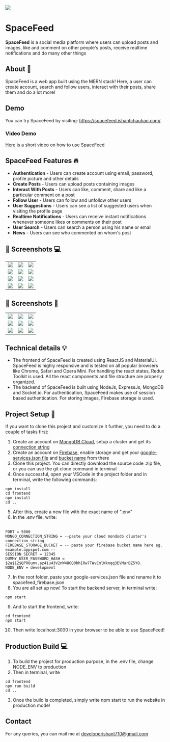 ![](/screenshots/desktop/screen3.jpg)
# **SpaceFeed** 

**SpaceFeed** is a social media platform where users can upload posts and images, like and comment on other people's posts, receive realtime notifications and do many other things

## About :dart:

SpaceFeed is a web app built using the MERN stack! Here, a user can create account, search and follow users, interact with their posts, share them and do a lot more!

## Demo

You can try SpaceFeed by visiting: https://spacefeed.ishantchauhan.com/

### Video Demo

[Here](https://www.youtube.com/watch?v=qTP6rp6s57w&t=50s) is a short video on how to use SpaceFeed


## SpaceFeed Features :fire:

- **Authentication** - Users can create account using email, password, profile picture and other details
- **Create Posts** - Users can upload posts containing images
- **Interact With Posts** - Users can like, comment, share and like a particular comment on a post
- **Follow User** - Users can follow and unfollow other users
- **User Suggestions** - Users can see a list of suggested users when visiting the profile page
- **Realtime Notifications** - Users can receive instant notifications whenever someone likes or comments on their post
- **User Search** - Users can search a person using his name or email
- **News** - Users can see who commented on whom's post


## 📸 Screenshots :computer:

|   |   |   |
|---|---|---|
|![](screenshots/desktop/screen1.jpg)| ![](screenshots/desktop/screen2.jpg) | ![](screenshots/desktop/screen3.jpg)
|![](screenshots/desktop/screen4.jpg) | ![](screenshots/desktop/screen5.jpg) |![](screenshots/desktop/screen6.jpg) 
|![](screenshots/desktop/screen7.jpg)|![](screenshots/desktop/screen8.jpg) | ![](screenshots/desktop/screen9.jpg)
|![](screenshots/desktop/screen13.jpg)| ![](screenshots/desktop/screen11.jpg) | ![](screenshots/desktop/screen12.jpg)

## 📸 Screenshots :iphone:

|   |   |   |
|---|---|---|
|![](screenshots/mobile/screen1.jpg)| ![](screenshots/mobile/screen2.jpg) | ![](screenshots/mobile/screen3.jpg)
|![](screenshots/mobile/screen4.jpg) | ![](screenshots/mobile/screen5.jpg) |![](screenshots/mobile/screen6.jpg) 
|![](screenshots/mobile/screen7.jpg)|![](screenshots/mobile/screen8.jpg) | ![](screenshots/mobile/screen11.jpg)



## Technical details :bulb:
- The frontend of SpaceFeed is created using ReactJS and MaterialUI. SpaceFeed is highly responsive and is tested on all popular browsers like Chrome, Safari and Opera Mini. For handling the react states, Redux Toolkit is used. All the react components and file structure are properly organized.
- The backend of SpaceFeed is built using NodeJs, ExpressJs, MongoDB and Socket.io. For authentication, SpaceFeed makes use of session based authentication. For storing images, Firebase storage is used.


## Project Setup :pencil:
If you want to clone this project and customize it further, you need to do a couple of tasks first:
1) Create an account on [MongoDB Cloud](https://cloud.mongodb.com/), setup a cluster and get its [connection string](https://www.mongodb.com/docs/guides/atlas/connection-string/)
2) Create an account on [Firebase](https://firebase.google.com/), enable storage and get your [google-services.json file](https://support.google.com/firebase/answer/7015592?hl=en#zippy=%2Cin-this-article) and [bucket name](https://firebase.google.com/docs/storage/admin/start) from there
3) Clone this project. You can directly download the source code .zip file, or you can use the git clone command in terminal
4) Once successful, open your VSCode in the project folder and in terminal, write the following commands:
```
npm install
cd frontend
npm install
cd ..
```
5) After this, create a new file with the exact name of ".env"
6) In the .env file, write:<br><br>

```
PORT = 5000
MONGO_CONNECTION_STRING = --paste your cloud mondodb cluster's connection string--
FIREBASE_STORAGE_BUCKET = -- paste your firebase bucket name here eg. example.appspot.com --
SESSION_SECRET = 12345
DUMMY_USER_PASSWORD_HASH = $2a$12$QPROumv.az41u43V2nW48OQ0hhIRw7TWvEmlWknqq3EVMurBZ5YO.
NODE_ENV = development
```
7) In the root folder, paste your google-services.json file and rename it to spacefeed_firebase.json
8) You are all set up now! To start the backend server, in terminal write:
```
npm start
```
9) And to start the frontend, write:
```
cd frontend
npm start
```
10) Then write localhost:3000 in your browser to be able to use SpaceFeed!
 

## Production Build :computer:
1) To build the project for production purpose, in the .env file, change NODE_ENV to production
2) Then in terminal, write 
```
cd frontend
npm run build
cd ..
```
3) Once the build is completed, simply write npm start to run the website in production mode!

## Contact
For any queries, you can mail me at developerishant710@gmail.com



